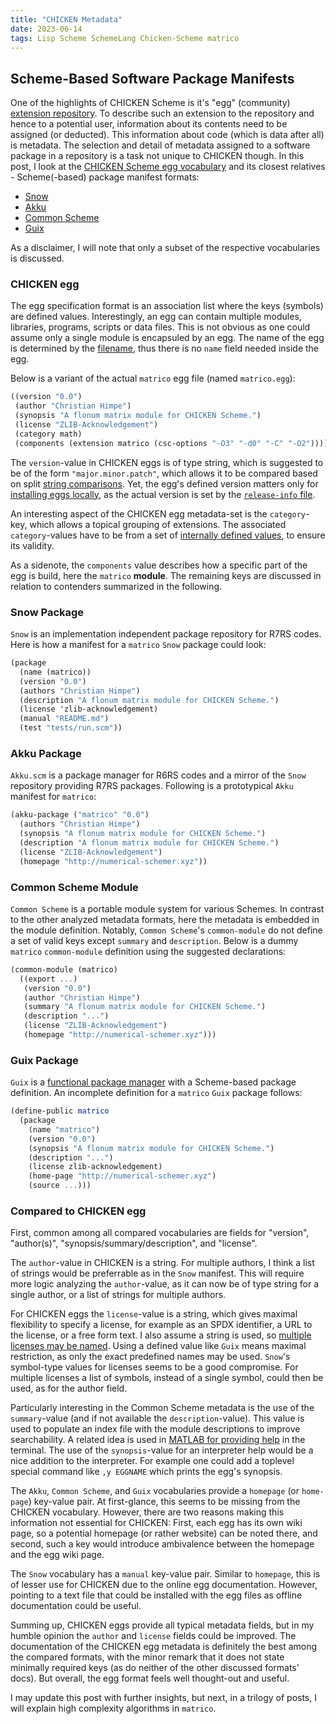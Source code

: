 ```yaml
---
title: "CHICKEN Metadata"
date: 2023-06-14
tags: Lisp Scheme SchemeLang Chicken-Scheme matrico
---
```


## Scheme-Based Software Package Manifests

One of the highlights of CHICKEN Scheme is it's "egg" (community) [extension repository](http://eggs.call-cc.org/5/).
To describe such an extension to the repository and hence to a potential user,
information about its contents need to be assigned (or deducted).
This information about code (which is data after all) is metadata.
The selection and detail of metadata assigned to a software package in a repository is a task not unique to CHICKEN though.
In this post, I look at the [CHICKEN Scheme egg vocabulary](http://wiki.call-cc.org/man/5/Egg%20specification%20format) and its closest relatives - Scheme(-based) package manifest formats:

* [Snow](https://snow-fort.org/doc/spec/)
* [Akku](https://gitlab.com/akkuscm/akku/-/blob/master/Akku.manifest)
* [Common Scheme](http://synthcode.com/scheme/common-scheme/doc/common-scheme-Z-H-6.html#node_sec_6.3.10)
* [Guix](https://guix.gnu.org/en/cookbook/en/html_node/A-_0060_0060Hello-World_0027_0027-package.html)

As a disclaimer, I will note that only a subset of the respective vocabularies is discussed.

### CHICKEN egg

The egg specification format is an association list where the keys (symbols) are defined values.
Interestingly, an egg can contain multiple modules, libraries, programs, scripts or data files.
This is not obvious as one could assume only a single module is encapsuled by an egg.
The name of the egg is determined by the [filename](http://wiki.call-cc.org/man/5/Extensions#creating-eggs),
thus there is no `name` field needed inside the egg.

Below is a variant of the actual `matrico` egg file (named `matrico.egg`):

```scheme
((version "0.0")
 (author "Christian Himpe")
 (synopsis "A flonum matrix module for CHICKEN Scheme.")
 (license "ZLIB-Acknowledgement")
 (category math)
 (components (extension matrico (csc-options "-O3" "-d0" "-C" "-O2"))))
```

The `version`-value in CHICKEN eggs is of type string, which is suggested to be of the form `"major.minor.patch"`,
which allows it to be compared based on split [string comparisons](http://api.call-cc.org/5/doc/semantic-version/version-compare).
Yet, the egg's defined version matters only for [installing eggs locally](http://wiki.call-cc.org/man/5/Egg%20specification%20format#version),
as the actual version is set by the [`release-info` file](http://wiki.call-cc.org/releasing-your-egg#creating-a-release-info-file).

An interesting aspect of the CHICKEN egg metadata-set is the `category`-key,
which allows a topical grouping of extensions.
The associated `category`-values have to be from a set of [internally defined values](http://wiki.call-cc.org/eggs%20tutorial#egg-categories),
to ensure its validity.

As a sidenote, the `components` value describes how a specific part of the egg is build, here the `matrico` **module**.
The remaining keys are discussed in relation to contenders summarized in the following.

### Snow Package

`Snow` is an implementation independent package repository for R7RS codes.
Here is how a manifest for a `matrico` `Snow` package could look:

```scheme
(package
  (name (matrico))
  (version "0.0")
  (authors "Christian Himpe")
  (description "A flonum matrix module for CHICKEN Scheme.")
  (license 'zlib-acknowledgement)
  (manual "README.md")
  (test "tests/run.scm"))
```

### Akku Package

`Akku.scm` is a package manager for R6RS codes and a mirror of the `Snow` repository providing R7RS packages.
Following is a prototypical `Akku` manifest for `matrico`:

```scheme
(akku-package ("matrico" "0.0")
  (authors "Christian Himpe")
  (synopsis "A flonum matrix module for CHICKEN Scheme.")
  (description "A flonum matrix module for CHICKEN Scheme.")
  (license "ZLIB-Acknowledgement")
  (homepage "http://numerical-schemer.xyz"))
```

### Common Scheme Module

`Common Scheme` is a portable module system for various Schemes.
In contrast to the other analyzed metadata formats,
here the metadata is embedded in the module definition.
Notably, `Common Scheme`'s `common-module` do not define a set of valid keys except `summary` and `description`.
Below is a dummy `matrico` `common-module` definition using the suggested declarations:

```scheme
(common-module (matrico)
  ((export ...)
   (version "0.0")
   (author "Christian Himpe")
   (summary "A flonum matrix module for CHICKEN Scheme.")
   (description "...")
   (license "ZLIB-Acknowledgement")
   (homepage "http://numerical-schemer.xyz")))
```

### Guix Package

`Guix` is a [functional package manager](https://en.wikipedia.org/wiki/GNU_Guix) with a Scheme-based package definition.
An incomplete definition for a `matrico` `Guix` package follows:

```scheme
(define-public matrico
  (package
    (name "matrico")
    (version "0.0")
    (synopsis "A flonum matrix module for CHICKEN Scheme.")
    (description "...")
    (license zlib-acknowledgement)
    (home-page "http://numerical-schemer.xyz")
    (source ...)))
```

### Compared to CHICKEN egg

First, common among all compared vocabularies are fields for "version", "author(s)", "synopsis/summary/description", and "license".

The `author`-value in CHICKEN is a string.
For multiple authors, I think a list of strings would be preferrable as in the `Snow` manifest.
This will require more logic analyzing the `author`-value, as it can now be of type string for a single author, or a list of strings for multiple authors.

For CHICKEN eggs the `license`-value is a string, which gives maximal flexibility to specify a license,
for example as an SPDX identifier, a URL to the license, or a free form text.
I also assume a string is used, so [multiple licenses may be named](http://wiki.call-cc.org/eggs-licensing#egg-metafile-tagging).
Using a defined value like `Guix` means maximal restriction, as only the exact predefined names may be used.
`Snow`'s symbol-type values for licenses seems to be a good compromise.
For multiple licenses a list of symbols, instead of a single symbol, could then be used, as for the author field.

Particularly interesting in the Common Scheme metadata is the use of the `summary`-value (and if not available the `description`-value).
This value is used to populate an index file with the module descriptions to improve searchability.
A related idea is used in [MATLAB for providing help](https://www.mathworks.com/help/matlab/matlab_prog/add-help-for-your-program.html) in the terminal.
The use of the `synopsis`-value for an interpreter help would be a nice addition to the interpreter.
For example one could add a toplevel special command like `,y EGGNAME` which prints the egg's synopsis.

The `Akku`, `Common Scheme`, and `Guix` vocabularies provide a `homepage` (or `home-page`) key-value pair.
At first-glance, this seems to be missing from the CHICKEN vocabulary.
However, there are two reasons making this information not essential for CHICKEN:
First, each egg has its own wiki page, so a potential homepage (or rather website) can be noted there,
and second, such a key would introduce ambivalence between the homepage and the egg wiki page.

The `Snow` vocabulary has a `manual` key-value pair.
Similar to `homepage`, this is of lesser use for CHICKEN due to the online egg documentation.
However, pointing to a text file that could be installed with the egg files as offline documentation could be useful.

Summing up, CHICKEN eggs provide all typical metadata fields,
but in my humble opinion the `author` and `license` fields could be improved.
The documentation of the CHICKEN egg metadata is definitely the best among the compared formats,
with the minor remark that it does not state minimally required keys (as do neither of the other discussed formats' docs).
But overall, the egg format feels well thought-out and useful.

I may update this post with further insights,
but next, in a trilogy of posts, I will explain high complexity algorithms in `matrico`.
